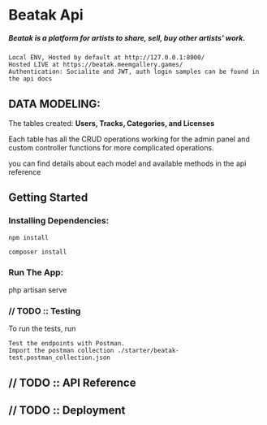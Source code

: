 # Beatak Api

##### Beatak is a platform for artists to share, sell, buy other artists' work. 

    Local ENV, Hosted by default at http://127.0.0.1:8000/
    Hosted LIVE at https://beatak.meemgallery.games/
    Authentication: Socialite and JWT, auth login samples can be found in the api docs

## DATA MODELING:

The tables created: **Users, Tracks, Categories, and Licenses**

Each table has all the CRUD operations working for the admin panel and custom controller functions for more complicated operations.

you can find details about each model and available methods in the api reference

## Getting Started

### Installing Dependencies:

    npm install
    
    composer install

### Run The App:

php artisan serve

   
### // TODO :: Testing

To run the tests, run

    Test the endpoints with Postman.
    Import the postman collection ./starter/beatak-test.postman_collection.json


## // TODO :: API Reference


## // TODO :: Deployment

